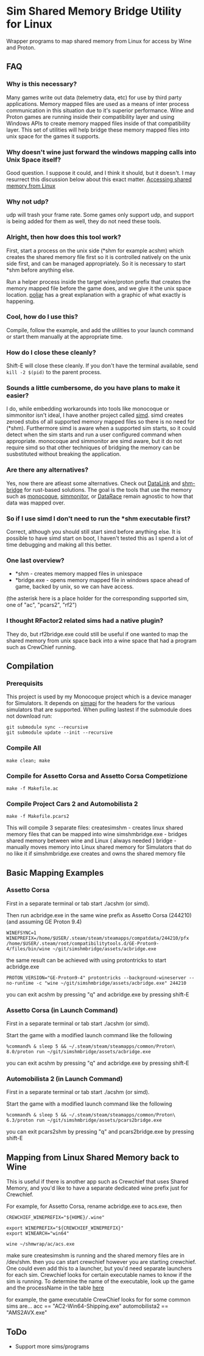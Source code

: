 # Sim Shared Memory Bridge Utility for Linux

Wrapper programs to map shared memory from Linux for access by Wine and Proton.

## FAQ

### Why is this necessary?

Many games write out data (telemetry data, etc) for use by third party applications. Memory mapped files are used as a means of inter process
communication in this situation due to it's superior performance. Wine and Proton games are running inside their compatibility layer and using
Windows APIs to create memory mapped files inside of that compatibility layer. This set of utilities will help bridge these memory mapped files
into unix space for the games it supports.

### Why doesn't wine just forward the windows mapping calls into Unix Space itself?

Good question. I suppose it could, and I think it should, but it doesn't. I may resurrect this discussion below about this exact matter.
[Accessing shared memory from Linux](https://bugs.winehq.org/show_bug.cgi?id=54015)

### Why not udp?

udp will trash your frame rate. Some games only support udp, and support is being added for them as well, they do not need these tools.

### Alright, then how does this tool work?

First, start a process on the unix side (*shm for example acshm) which
creates the shared memory file first so it is controlled natively on the unix side first, and can be managed appropriately. So it is necessary
to start *shm before anything else.

Run a helper process inside the target wine/proton prefix that creates the memory mapped file before the game does, and we give it the
unix space location. [poljar](https://github.com/poljar/shm-bridge) has a great explanation with a graphic of what exactly is happening.


### Cool, how do I use this?

Compile, follow the example, and add the utilities to your launch command or start them manually at the appropriate time.

### How do I close these cleanly?

Shift-E will close these cleanly. If you don't have the terminal available, send ```kill -2 $(pid)``` to the parent process.

### Sounds a little cumbersome, do you have plans to make it easier?

I do, while embedding workarounds into tools like monocoque or simmonitor isn't ideal, I have another project called [simd](https://github.com/spacefreak18/simapi/tree/master/simd). simd creates zeroed stubs
of all supported memory mapped files so there is no need for (*shm). Furthermore simd is aware when a supported sim starts, so it could detect when
the sim starts and run a user configured command when appropriate. monocoque and simmonitor are simd aware, but it do not require simd so that
other techniques of bridging the memory can be susbstituted without breaking the application.

### Are there any alternatives?

Yes, now there are atleast some alternatives. Check out [DataLink](https://github.com/LukasLichten/Datalink) and [shm-bridge](https://github.com/poljar/shm-bridge) for rust-based solutions.
The goal is the tools that use the memory such as [monocoque](https://github.com/Spacefreak18/monocoque), [simmonitor](https://github.com/Spacefreak18/simmonitor), or [DataRace](https://github.com/LukasLichten/Datalink) remain agnostic to how that data was mapped over.

### So if I use simd I don't need to run the *shm executable first?

Correct, although you should still start simd before anything else. It is possible to have simd start on boot, I haven't tested this as I spend
a lot of time debugging and making all this better.

### One last overview?

+ *shm - creates memory mapped files in unixspace
+ *bridge.exe - opens memory mapped file in windows space ahead of game, backed by unix, so we can have access.

(the asterisk here is a place holder for the corresponding supported sim, one of "ac", "pcars2", "rf2")

### I thought RFactor2 related sims had a native plugin?

They do, but rf2bridge.exe could still be useful if one wanted to map the shared memory from unix space back into a wine space that had a program such as
CrewChief running.

## Compilation

### Prerequisits

This project is used by my Monocoque project which is a device manager for Simulators. It depends on [simapi](https://github.com/spacefreak18/simapi) for the headers for the various simulators that are supported. When pulling lastest if the submodule does not download run:
```
git submodule sync --recursive
git submodule update --init --recursive
```
### Compile All
```
make clean; make
```
### Compile for Assetto Corsa and Assetto Corsa Competizione
```
make -f Makefile.ac
```
### Compile Project Cars 2 and Automobilista 2
```
make -f Makefile.pcars2
```
This will compile 3 separate files:
createsimshm - creates linux shared memory files that can be mapped into wine
simshmbridge.exe - bridges shared memory between wine and Linux ( always needed )
bridge - manually moves memory into Linux shared memory for Simulators that do no like it if simshmbridge.exe creates and owns the shared memory file

## Basic Mapping Examples

### Assetto Corsa
First in a separate terminal or tab start ./acshm (or simd).

Then run acbridge.exe in the same wine prefix as Assetto Corsa (244210) (and assuming GE Proton 9.4)
```
WINEFSYNC=1 WINEPREFIX=/home/$USER/.steam/steam/steamapps/compatdata/244210/pfx /home/$USER/.steam/root/compatibilitytools.d/GE-Proton9-4/files/bin/wine ~/git/simshmbridge/assets/acbridge.exe
```
the same result can be achieved with using protontricks to start acbridge.exe
```
PROTON_VERSION="GE-Proton9-4" protontricks --background-wineserver --no-runtime -c "wine ~/git/simshmbridge/assets/acbridge.exe" 244210
```


you can exit acshm by pressing "q" and acbridge.exe by pressing shift-E

### Assetto Corsa (in Launch Command)
First in a separate terminal or tab start ./acshm (or simd).

Start the game with a modified launch command like the following
```
%command% & sleep 5 && ~/.steam/steam/steamapps/common/Proton\ 8.0/proton run ~/git/simshmbridge/assets/acbridge.exe
```

you can exit acshm by pressing "q" and acbridge.exe by pressing shift-E

###

### Automobilista 2 (in Launch Command)
First in a separate terminal or tab start ./acshm (or simd).

Start the game with a modified launch command like the following
```
%command% & sleep 5 && ~/.steam/steam/steamapps/common/Proton\ 6.3/proton run ~/git/simshmbridge/assets/pcars2bridge.exe
```

you can exit pcars2shm by pressing "q" and pcars2bridge.exe by pressing shift-E


## Mapping from Linux Shared Memory back to Wine

This is useful if there is another app such as Crewchief that uses Shared Memory, and you'd like to have a separate dedicated wine prefix just for Crewchief.

For example, for Assetto Corsa, rename acbridge.exe to acs.exe, then
```
CREWCHIEF_WINEPREFIX="${HOME}/.wine"

export WINEPREFIX="${CREWCHIEF_WINEPREFIX}"
export WINEARCH="win64"

wine ~/shmwrap/ac/acs.exe
```


make sure createsimshm is running and the shared memory files are in /dev/shm.
then you can start crewchief however you are starting crewchief. One could even add this to a launcher, but you'd need separate launchers for each sim. Crewchief
looks for certain executable names to know if the sim is running. To determine the name of the executable, look up the game and the processName in the table [here](https://gitlab.com/mr_belowski/CrewChiefV4/-/blob/main/CrewChiefV4/GameDefinition.csv?ref_type=heads)


for example, the game executable CrewChief looks for for some common sims are...
acc == "AC2-Win64-Shipping.exe"
automobilista2 == "AMS2AVX.exe"


## ToDo
 - Support more sims/programs
